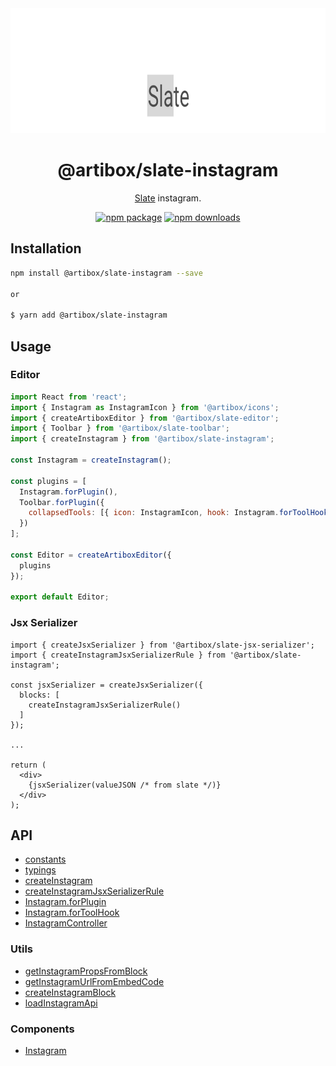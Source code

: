 <div align="center">
  <img
    src="https://raw.githubusercontent.com/ianstormtaylor/slate/master/docs/images/banner.png"
    height="200"
  />
</div>

<h1 align="center">@artibox/slate-instagram</h1>

<div align="center">

[Slate](https://github.com/ianstormtaylor/slate) instagram.

[![npm package](https://img.shields.io/npm/v/@artibox/slate-instagram.svg?maxAge=60)](https://www.npmjs.com/package/@artibox/slate-instagram)
[![npm downloads](https://img.shields.io/npm/dt/@artibox/slate-instagram.svg?maxAge=60)](https://www.npmjs.com/package/@artibox/slate-instagram)

</div>

## Installation

```bash
npm install @artibox/slate-instagram --save

or

$ yarn add @artibox/slate-instagram
```

## Usage

### Editor

```js
import React from 'react';
import { Instagram as InstagramIcon } from '@artibox/icons';
import { createArtiboxEditor } from '@artibox/slate-editor';
import { Toolbar } from '@artibox/slate-toolbar';
import { createInstagram } from '@artibox/slate-instagram';

const Instagram = createInstagram();

const plugins = [
  Instagram.forPlugin(),
  Toolbar.forPlugin({
    collapsedTools: [{ icon: InstagramIcon, hook: Instagram.forToolHook() }]
  })
];

const Editor = createArtiboxEditor({
  plugins
});

export default Editor;
```

### Jsx Serializer

```tsx
import { createJsxSerializer } from '@artibox/slate-jsx-serializer';
import { createInstagramJsxSerializerRule } from '@artibox/slate-instagram';

const jsxSerializer = createJsxSerializer({
  blocks: [
    createInstagramJsxSerializerRule()
  ]
});

...

return (
  <div>
    {jsxSerializer(valueJSON /* from slate */)}
  </div>
);
```

## API

- [constants](./src/constants.ts)
- [typings](./src/typings.ts)
- [createInstagram](./src/instagram.ts#L25)
- [createInstagramJsxSerializerRule](./src/jsx-serializer.ts)
- [Instagram.forPlugin](./src/instagram.ts#L31)
- [Instagram.forToolHook](./src/instagram.ts#L38)
- [InstagramController](./src/controller.ts#L7)

### Utils

- [getInstagramPropsFromBlock](./src/utils/get-instagram-props-from-block.ts)
- [getInstagramUrlFromEmbedCode](./src/utils/get-instagram-url-from-embed-code.ts)
- [createInstagramBlock](./src/utils/create-instagram-block.ts)
- [loadInstagramApi](./src/utils/load-instagram-api.ts)

### Components

- [Instagram](./src/components/instagram.tsx)
